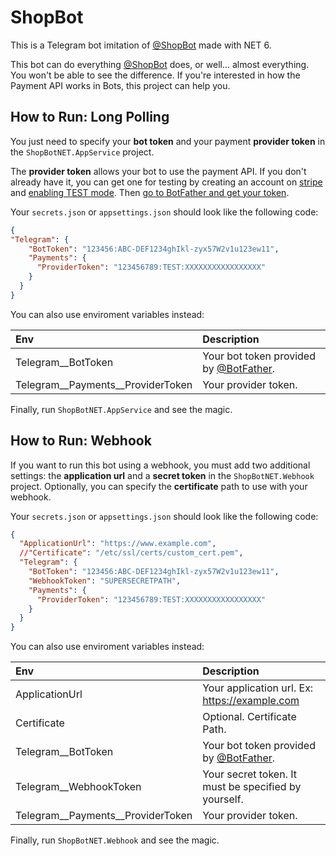 # ShopBot

This is a Telegram bot imitation of [@ShopBot](https://t.me/ShopBot) made with NET 6.

This bot can do everything [@ShopBot](https://t.me/ShopBot) does, or well... almost everything. You won't be able to see the difference. If you're interested in how the Payment API works in Bots, this project can help you.

## How to Run: Long Polling

You just need to specify your **bot token** and your payment **provider token** in the `ShopBotNET.AppService` project.

The **provider token** allows your bot to use the payment API. If you don't already have it, you can get one for testing by creating an account on [stripe](https://stripe.com/) and [enabling TEST mode](https://stripe.com/). Then [go to BotFather and get your token](https://core.telegram.org/bots/payments#getting-a-token).

Your `secrets.json` or `appsettings.json` should look like the following code:

```JSON
{
"Telegram": {
    "BotToken": "123456:ABC-DEF1234ghIkl-zyx57W2v1u123ew11",
    "Payments": {
      "ProviderToken": "123456789:TEST:XXXXXXXXXXXXXXXXX"
    }
  }
}
```

You can also use enviroment variables instead:

| Env                               | Description                                                      |
| :-------------------------------- | :--------------------------------------------------------------- |
| Telegram__BotToken                | Your bot token provided by [@BotFather](https://t.me/BotFather). |
| Telegram__Payments__ProviderToken | Your provider token.                                             |

Finally, run `ShopBotNET.AppService` and see the magic.

## How to Run: Webhook

If you want to run this bot using a webhook, you must add two additional settings: the **application url** and a **secret token** in the `ShopBotNET.Webhook` project. Optionally, you can specify the **certificate** path to use with your webhook.

Your `secrets.json` or `appsettings.json` should look like the following code:

```JSON
{
  "ApplicationUrl": "https://www.example.com",
  //"Certificate": "/etc/ssl/certs/custom_cert.pem",
  "Telegram": {
    "BotToken": "123456:ABC-DEF1234ghIkl-zyx57W2v1u123ew11",
    "WebhookToken": "SUPERSECRETPATH",
    "Payments": {
      "ProviderToken": "123456789:TEST:XXXXXXXXXXXXXXXXX"
    }
  }
}
```

You can also use enviroment variables instead:

| Env                               | Description                                                      |
| :-------------------------------- | :--------------------------------------------------------------- |
| ApplicationUrl                    | Your application url. Ex: <https://example.com>                  |
| Certificate                       | Optional. Certificate Path.                                      |
| Telegram__BotToken                | Your bot token provided by [@BotFather](https://t.me/BotFather). |
| Telegram__WebhookToken            | Your secret token. It must be specified by yourself.             |
| Telegram__Payments__ProviderToken | Your provider token.                                             |

Finally, run `ShopBotNET.Webhook` and see the magic.
